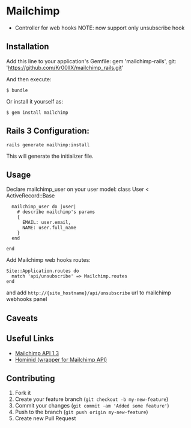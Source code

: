 # Mailchimp

* Сontroller for web hooks
   NOTE: now support only unsubscribe hook


## Installation

Add this line to your application's Gemfile:
    gem 'mailchimp-rails', git: 'https://github.com/Kr00lIX/mailchimp_rails.git'

And then execute:

    $ bundle

Or install it yourself as:

    $ gem install mailchimp

## Rails 3 Configuration:
    rails generate mailhimp:install

This will generate the initializer file.

## Usage

Declare mailchimp_user on your user model:
    class User < ActiveRecord::Base

      mailchimp_user do |user|
        # describe mailchimp's params
        {
          EMAIL: user.email,
          NAME: user.full_name
        }
      end

    end

Add Mailchimp web hooks routes:

    Site::Application.routes do
      match 'api/unsubscribe' => Mailchimp.routes
    end

and add `http://{site_hostname}/api/unsubscribe` url to mailchimp webhooks panel



## Caveats

## Useful Links
- [Mailchimp API 1.3](http://apidocs.mailchimp.com/api/1.3/index.php)
- [Hominid (wrapper for Mailchimp API)](https://github.com/terra-firma/hominid)

## Contributing

1. Fork it
2. Create your feature branch (`git checkout -b my-new-feature`)
3. Commit your changes (`git commit -am 'Added some feature'`)
4. Push to the branch (`git push origin my-new-feature`)
5. Create new Pull Request

